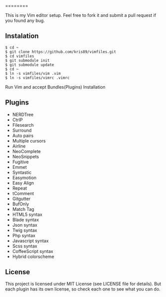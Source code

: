 
========

This is my Vim editor setup.
Feel free to fork it
and submit a pull request if you found any bug.

Instalation
-----------

    $ cd ~
    $ git clone https://github.com/kris89/vimfiles.git
    $ cd vimfiles
    $ git submodule init
    $ git submodule update
    $ cd ~
    $ ln -s vimfiles/vim .vim
    $ ln -s vimfiles/vimrc .vimrc

Run Vim and accept Bundles(Plugins) Installation

Plugins
----------------

* NERDTree
* CtrlP
* Filesearch
* Surround
* Auto pairs
* Multiple cursors
* Airline
* NeoComplete
* NeoSnippets
* Fugitive
* Emmet
* Syntastic
* Easymotion
* Easy Align
* Repeat
* tComment
* Gitgutter
* BufOnly
* Match Tag
* HTML5 syntax
* Blade syntax
* Json syntax
* Twig syntax
* Php syntax
* Javascript syntax
* Scss syntax
* CoffeeScript syntax
* Hybrid colorscheme

License
-------

This project is licensed under MIT License (see LICENSE file for details). But
each plugin has its own license, so check each one to see what you can do.
